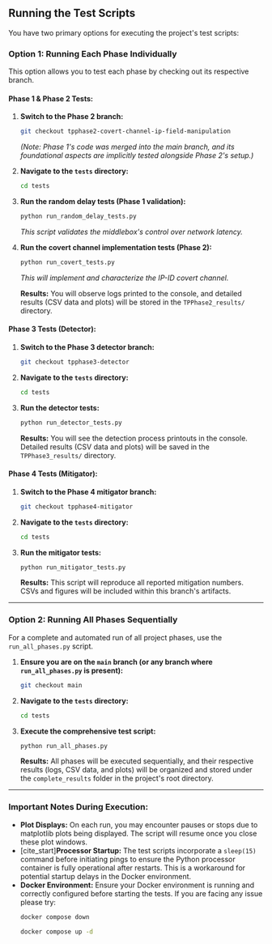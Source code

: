 ## Running the Test Scripts

You have two primary options for executing the project's test scripts:

### Option 1: Running Each Phase Individually

This option allows you to test each phase by checking out its respective branch.

#### **Phase 1 & Phase 2 Tests:**

1.  **Switch to the Phase 2 branch:**
    ```bash
    git checkout tpphase2-covert-channel-ip-field-manipulation
    ```
    *(Note: Phase 1's code was merged into the main branch, and its foundational aspects are implicitly tested alongside Phase 2's setup.)*

2.  **Navigate to the `tests` directory:**
    ```bash
    cd tests
    ```

3.  **Run the random delay tests (Phase 1 validation):**
    ```bash
    python run_random_delay_tests.py
    ```
    *This script validates the middlebox's control over network latency.*

4.  **Run the covert channel implementation tests (Phase 2):**
    ```bash
    python run_covert_tests.py
    ```
    *This will implement and characterize the IP-ID covert channel.*

    **Results:** You will observe logs printed to the console, and detailed results (CSV data and plots) will be stored in the `TPPhase2_results/` directory.

#### **Phase 3 Tests (Detector):**

1.  **Switch to the Phase 3 detector branch:**
    ```bash
    git checkout tpphase3-detector
    ```

2.  **Navigate to the `tests` directory:**
    ```bash
    cd tests
    ```

3.  **Run the detector tests:**
    ```bash
    python run_detector_tests.py
    ```

    **Results:** You will see the detection process printouts in the console. Detailed results (CSV data and plots) will be saved in the `TPPhase3_results/` directory.

#### **Phase 4 Tests (Mitigator):**

1.  **Switch to the Phase 4 mitigator branch:**
    ```bash
    git checkout tpphase4-mitigator
    ```

2.  **Navigate to the `tests` directory:**
    ```bash
    cd tests
    ```

3.  **Run the mitigator tests:**
    ```bash
    python run_mitigator_tests.py
    ```

    **Results:** This script will reproduce all reported mitigation numbers. CSVs and figures will be included within this branch's artifacts.

---

### Option 2: Running All Phases Sequentially

For a complete and automated run of all project phases, use the `run_all_phases.py` script.

1.  **Ensure you are on the `main` branch (or any branch where `run_all_phases.py` is present):**
    ```bash
    git checkout main
    ```

2.  **Navigate to the `tests` directory:**
    ```bash
    cd tests
    ```

3.  **Execute the comprehensive test script:**
    ```bash
    python run_all_phases.py
    ```

    **Results:** All phases will be executed sequentially, and their respective results (logs, CSV data, and plots) will be organized and stored under the `complete_results` folder in the project's root directory.

---

### Important Notes During Execution:

* **Plot Displays:** On each run, you may encounter pauses or stops due to matplotlib plots being displayed. The script will resume once you close these plot windows.
* [cite_start]**Processor Startup:** The test scripts incorporate a `sleep(15)` command before initiating pings to ensure the Python processor container is fully operational after restarts. This is a workaround for potential startup delays in the Docker environment.
* **Docker Environment:** Ensure your Docker environment is running and correctly configured before starting the tests. If you are facing any issue please try:
    ```bash
    docker compose down
    ``` 
    ```bash
    docker compose up -d
    ``` 